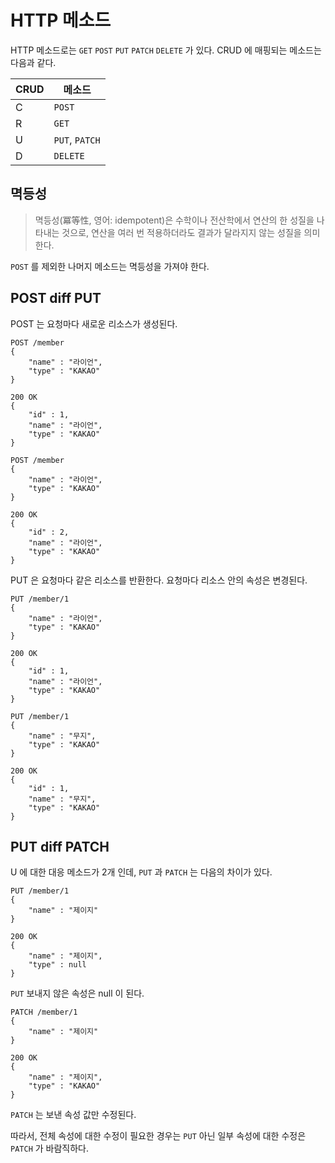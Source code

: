 # HTTP 메소드

HTTP 메소드로는 `GET` `POST` `PUT` `PATCH` `DELETE` 가 있다. CRUD 에 매핑되는 메소드는 다음과 같다.

| CRUD | 메소드 |
| --- | --- |
| C | `POST` |
| R | `GET` |
| U | `PUT`, `PATCH` |
| D | `DELETE` |

## 멱등성

> 멱등성(冪等性, 영어: idempotent)은 수학이나 전산학에서 연산의 한 성질을 나타내는 것으로, 연산을 여러 번 적용하더라도 결과가 달라지지 않는 성질을 의미한다.

`POST` 를 제외한 나머지 메소드는 멱등성을 가져야 한다.

## POST diff PUT

POST 는 요청마다 새로운 리소스가 생성된다.

```text
POST /member
{
    "name" : "라이언",
    "type" : "KAKAO"
}

200 OK
{ 
    "id" : 1,
    "name" : "라이언",
    "type" : "KAKAO"
}

POST /member
{
    "name" : "라이언",
    "type" : "KAKAO"
}

200 OK
{ 
    "id" : 2,
    "name" : "라이언",
    "type" : "KAKAO"
}
```

PUT 은 요청마다 같은 리소스를 반환한다. 요청마다 리소스 안의 속성은 변경된다.

```text
PUT /member/1
{
    "name" : "라이언",
    "type" : "KAKAO"
}

200 OK
{ 
    "id" : 1,
    "name" : "라이언",
    "type" : "KAKAO"
}

PUT /member/1
{
    "name" : "무지",
    "type" : "KAKAO"
}

200 OK
{ 
    "id" : 1,
    "name" : "무지",
    "type" : "KAKAO"
}
```

## PUT diff PATCH

U 에 대한 대응 메소드가 2개 인데, `PUT` 과 `PATCH` 는 다음의 차이가 있다.

```text
PUT /member/1
{
    "name" : "제이지"
}

200 OK
{
    "name" : "제이지",
    "type" : null
}
```

`PUT` 보내지 않은 속성은 null 이 된다.

```text
PATCH /member/1
{
    "name" : "제이지"
}

200 OK
{
    "name" : "제이지",
    "type" : "KAKAO"
}
```

`PATCH` 는 보낸 속성 값만 수정된다.

따라서, 전체 속성에 대한 수정이 필요한 경우는 `PUT` 아닌 일부 속성에 대한 수정은 `PATCH` 가 바람직하다.
